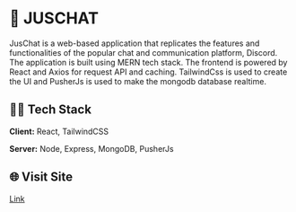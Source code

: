 # 💬 JUSCHAT

JusChat is a web-based application that replicates the features and functionalities of the popular chat and communication platform, Discord. The application is built using MERN tech stack. The frontend is powered by React and Axios for request API and caching. TailwindCss is used to create the UI and PusherJs is used to make the mongodb database realtime.


## 🕵️‍♂️ Tech Stack

**Client:** React, TailwindCSS

**Server:** Node, Express, MongoDB, PusherJs


## 🌐 Visit Site

[Link](https://juschat.netlify.app/)
